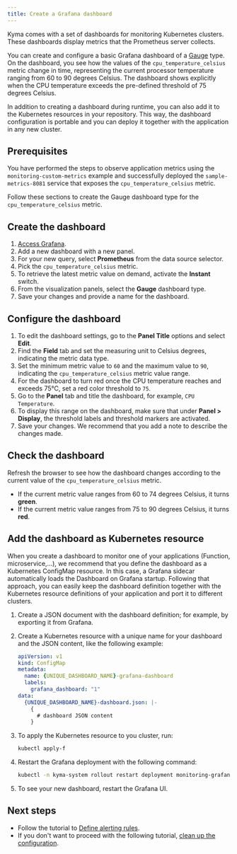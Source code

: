 ```yaml
---
title: Create a Grafana dashboard
---
```


Kyma comes with a set of dashboards for monitoring Kubernetes clusters. These dashboards display metrics that the Prometheus server collects.

You can create and configure a basic Grafana dashboard of a [Gauge](https://grafana.com/docs/grafana/latest/panels/visualizations/gauge-panel/#gauge-panel) type. On the dashboard, you see how the values of the `cpu_temperature_celsius` metric change in time, representing the current processor temperature ranging from 60 to 90 degrees Celsius. The dashboard shows explicitly when the CPU temperature exceeds the pre-defined threshold of 75 degrees Celsius.

In addition to creating a dashboard during runtime, you can also add it to the Kubernetes resources in your repository. This way, the dashboard configuration is portable and you can deploy it together with the application in any new cluster.

## Prerequisites

You have performed the steps to observe application metrics using the `monitoring-custom-metrics` example and successfully deployed the `sample-metrics-8081` service that exposes the `cpu_temperature_celsius` metric.

Follow these sections to create the Gauge dashboard type for the `cpu_temperature_celsius` metric.

## Create the dashboard

1. [Access Grafana](../../04-operation-guides/operations/obsv-02-access-expose-kiali-grafana.md).
2. Add a new dashboard with a new panel.
3. For your new query, select **Prometheus** from the data source selector.
4. Pick the `cpu_temperature_celsius` metric.
5. To retrieve the latest metric value on demand, activate the **Instant** switch.
6. From the visualization panels, select the **Gauge** dashboard type.
7. Save your changes and provide a name for the dashboard.

## Configure the dashboard

1. To edit the dashboard settings, go to the **Panel Title** options and select **Edit**.
2. Find the **Field** tab and set the measuring unit to Celsius degrees, indicating the metric data type.
3. Set the minimum metric value to `60` and the maximum value to `90`, indicating the `cpu_temperature_celsius` metric value range.
4. For the dashboard to turn red once the CPU temperature reaches and exceeds 75°C, set a red color threshold to `75`.
5. Go to the **Panel** tab and title the dashboard, for example, `CPU Temperature`.
6. To display this range on the dashboard, make sure that under **Panel > Display**, the threshold labels and threshold markers are activated.
7. Save your changes. We recommend that you add a note to describe the changes made.

## Check the dashboard

Refresh the browser to see how the dashboard changes according to the current value of the `cpu_temperature_celsius` metric.

- If the current metric value ranges from 60 to 74 degrees Celsius, it turns **green**.
- If the current metric value ranges from 75 to 90 degrees Celsius, it turns **red**.

## Add the dashboard as Kubernetes resource

When you create a dashboard to monitor one of your applications (Function, microservice,...), we recommend that you define the dashboard as a Kubernetes ConfigMap resource. In this case, a Grafana sidecar automatically loads the Dashboard on Grafana startup. Following that approach, you can easily keep the dashboard definition together with the Kubernetes resource definitions of your application and port it to different clusters.

1. Create a JSON document with the dashboard definition; for example, by exporting it from Grafana.
2. Create a Kubernetes resource with a unique name for your dashboard and the JSON content, like the following example:

   ```yaml
   apiVersion: v1
   kind: ConfigMap
   metadata:
     name: {UNIQUE_DASHBOARD_NAME}-grafana-dashboard
     labels:
       grafana_dashboard: "1"
   data:
     {UNIQUE_DASHBOARD_NAME}-dashboard.json: |-
       {
         # dashboard JSON content
       }
   ```

3. To apply the Kubernetes resource to you cluster, run:
   
   ```bash
   kubectl apply-f
   ```

4. Restart the Grafana deployment with the following command:
   
   ```bash
   kubectl -n kyma-system rollout restart deployment monitoring-grafana
   ```

5. To see your new dashboard, restart the Grafana UI.

## Next steps

- Follow the tutorial to [Define alerting rules](obsv-03-define-alerting-rules-monitor.md).
- If you don't want to proceed with the following tutorial, [clean up the configuration](obsv-05-clean-up-configuration.md).
